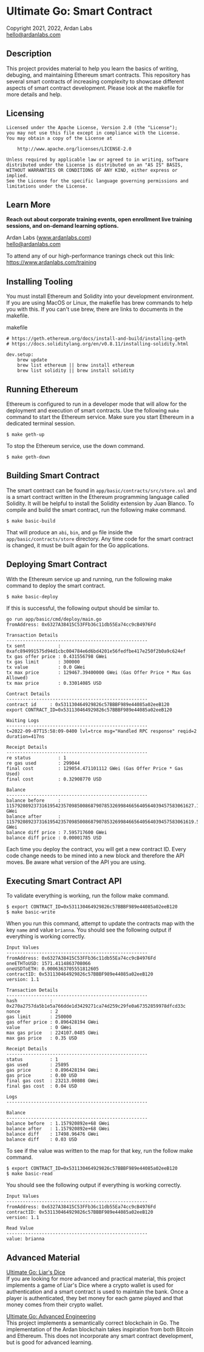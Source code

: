 # Ultimate Go: Smart Contract

Copyright 2021, 2022, Ardan Labs  
hello@ardanlabs.com

## Description

This project provides material to help you learn the basics of writing, debuging, and maintaining Ethereum smart contracts. This repository has several smart contracts of increasing complexity to showcase different aspects of smart contract development. Please look at the makefile for more details and help.

## Licensing

```
Licensed under the Apache License, Version 2.0 (the "License");
you may not use this file except in compliance with the License.
You may obtain a copy of the License at

    http://www.apache.org/licenses/LICENSE-2.0

Unless required by applicable law or agreed to in writing, software
distributed under the License is distributed on an "AS IS" BASIS,
WITHOUT WARRANTIES OR CONDITIONS OF ANY KIND, either express or implied.
See the License for the specific language governing permissions and
limitations under the License.
```

## Learn More

**Reach out about corporate training events, open enrollment live training sessions, and on-demand learning options.**

Ardan Labs (www.ardanlabs.com)  
hello@ardanlabs.com

To attend any of our high-performance tranings check out this link:  
https://www.ardanlabs.com/training  

## Installing Tooling

You must install Ethereum and Solidity into your development environment. If you are using MacOS or Linux, the makefile has brew commands to help you with this. If you can't use brew, there are links to documents in the makefile.

makefile
```
# https://geth.ethereum.org/docs/install-and-build/installing-geth
# https://docs.soliditylang.org/en/v0.8.11/installing-solidity.html

dev.setup:
	brew update
	brew list ethereum || brew install ethereum
	brew list solidity || brew install solidity
```

## Running Ethereum

Ethereum is configured to run in a developer mode that will allow for the deployment and execution of smart contracts. Use the following `make` command to start the Ethereum service. Make sure you start Ethereum in a dedicated terminal session.

```
$ make geth-up
```

To stop the Ethereum service, use the down command.

```
$ make geth-down
```

## Building Smart Contract

The smart contract can be found in `app/basic/contracts/src/store.sol` and is a smart contract written in the Ethereum programming language called Solidity. It will be helpful to install the Solidity extension by Juan Blanco. To compile and build the smart contract, run the following make command.

```
$ make basic-build
```

That will produce an `abi`, `bin`, and `go` file inside the `app/basic/contracts/store` directory. Any time code for the smart contract is changed, it must be built again for the Go applications.

## Deploying Smart Contract

With the Ethereum service up and running, run the following make command to deploy the smart contract.

```
$ make basic-deploy
```

If this is successful, the following output should be similar to.

```
go run app/basic/cmd/deploy/main.go
fromAddress: 0x6327A38415C53FFb36c11db55Ea74cc9cB4976Fd

Transaction Details
----------------------------------------------------
tx sent            : 0xafc894991575d94d1cbc004784e6d6bd4201e56fedfbe417e250f2b0a9c624ef
tx gas offer price : 0.431556798 GWei
tx gas limit       : 300000
tx value           : 0.0 GWei
tx max price       : 129467.39400000 GWei (Gas Offer Price * Max Gas Allowed)
tx max price       : 0.33014085 USD

Contract Details
----------------------------------------------------
contract id     : 0x531130464929826c57BBBF989e44085a02eeB120
export CONTRACT_ID=0x531130464929826c57BBBF989e44085a02eeB120

Waiting Logs
----------------------------------------------------
t=2022-09-07T15:58:09-0400 lvl=trce msg="Handled RPC response" reqid=2 duration=417ns

Receipt Details
----------------------------------------------------
re status          : 1
re gas used        : 299044
final cost         : 129054.471101112 GWei (Gas Offer Price * Gas Used)
final cost         : 0.32908770 USD

Balance
----------------------------------------------------
balance before     : 115792089237316195423570985008687907853269984665640564039457583061627.121056760 GWei
balance after      : 115792089237316195423570985008687907853269984665640564039457583061619.525339160 GWei
balance diff price : 7.595717600 GWei
balance diff price : 0.00001785 USD
```

Each time you deploy the contract, you will get a new contract ID. Every code change needs to be mined into a new block and therefore the API moves. Be aware what version of the API you are using.

## Executing Smart Contract API

To validate everything is working, run the follow make command.

```
$ export CONTRACT_ID=0x531130464929826c57BBBF989e44085a02eeB120
$ make basic-write
```

When you run this command, attempt to update the contracts map with the key `name` and value `brianna`. You should see the following output if everything is working correctly.

```
Input Values
----------------------------------------------------
fromAddress: 0x6327A38415C53FFb36c11db55Ea74cc9cB4976Fd
oneETHToUSD: 1571.4114863708066
oneUSDToETH: 0.0006363705551812605
contractID: 0x531130464929826c57BBBF989e44085a02eeB120
version: 1.1

Transaction Details
----------------------------------------------------
hash            : 0x270a2757da5b1e5a766dde1d3429271ca74d259c29fe0a67352859978dfcd33c
nonce           : 2
gas limit       : 250000
gas offer price : 0.896428194 GWei
value           : 0 GWei
max gas price   : 224107.0485 GWei
max gas price   : 0.35 USD

Receipt Details
----------------------------------------------------
status          : 1
gas used        : 25895
gas price       : 0.896428194 GWei
gas price       : 0.00 USD
final gas cost  : 23213.00808 GWei
final gas cost  : 0.04 USD

Logs
----------------------------------------------------

Balance
----------------------------------------------------
balance before  : 1.157920892e+68 GWei
balance after   : 1.157920892e+68 GWei
balance diff    : 17498.96476 GWei
balance diff    : 0.03 USD
```

To see if the value was written to the map for that key, run the follow make command.

```
$ export CONTRACT_ID=0x531130464929826c57BBBF989e44085a02eeB120
$ make basic-read
```

You should see the following output if everything is working correctly.

```
Input Values
----------------------------------------------------
fromAddress: 0x6327A38415C53FFb36c11db55Ea74cc9cB4976Fd
contractID: 0x531130464929826c57BBBF989e44085a02eeB120
version: 1.1

Read Value
----------------------------------------------------
value: brianna
```

## Advanced Material

[Ultimate Go: Liar's Dice](https://github.com/ardanlabs/liarsdice)  
If you are looking for more advanced and practical material, this project implements a game of Liar's Dice where a crypto wallet is used for authentication and a smart contract is used to maintain the bank. Once a player is authenticated, they bet money for each game played and that money comes from their crypto wallet.

[Ultimate Go: Advanced Engineering](https://github.com/ardanlabs/blockchain)  
This project implements a semantically correct blockchain in Go. The implementation of the Ardan blockchain takes inspiration from both Bitcoin and Ethereum. This does not incorporate any smart contract development, but is good for advanced learning.
